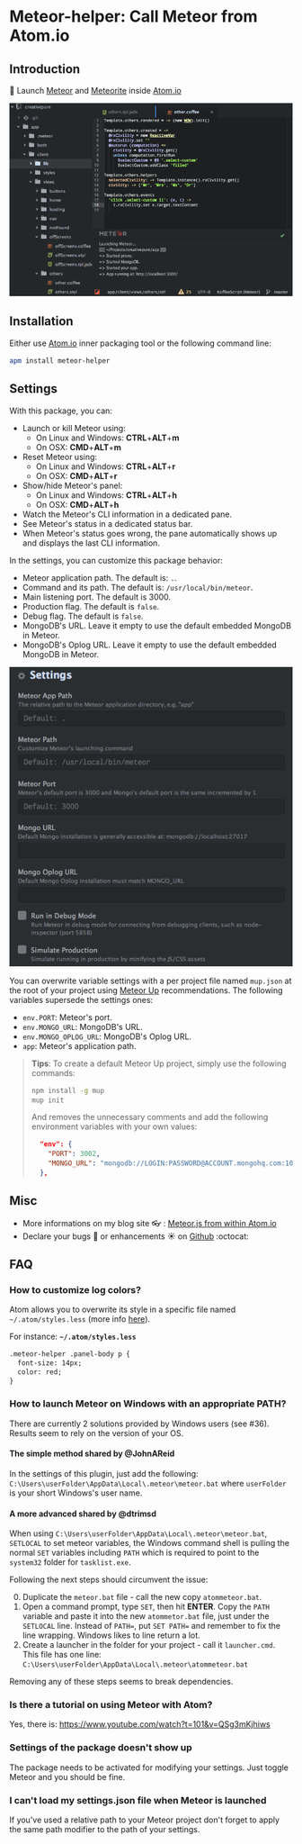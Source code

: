 # Meteor-helper: Call Meteor from Atom.io

## Introduction
:rocket: Launch [Meteor](https://www.meteor.com/)
and [Meteorite](https://atmospherejs.com/) inside [Atom.io](https://atom.io/)

![Meteor.js from Atom.io](https://raw.githubusercontent.com/PEM--/meteor-helper/master/assets/capture.png)

## Installation
Either use [Atom.io](https://atom.io/) inner packaging tool or the following
command line:
```bash
apm install meteor-helper
```

## Settings
With this package, you can:
* Launch or kill Meteor using:
  * On Linux and Windows: **CTRL**+**ALT**+**m**
  * On OSX: **CMD**+**ALT**+**m**
* Reset Meteor using:
  * On Linux and Windows: **CTRL**+**ALT**+**r**
  * On OSX: **CMD**+**ALT**+**r**
* Show/hide Meteor's panel:
  * On Linux and Windows: **CTRL**+**ALT**+**h**
  * On OSX: **CMD**+**ALT**+**h**
* Watch the Meteor's CLI information in a dedicated pane.
* See Meteor's status in a dedicated status bar.
* When Meteor's status goes wrong, the pane automatically shows up and displays
  the last CLI information.

In the settings, you can customize this package behavior:
* Meteor application path. The default is: `.`.
* Command and its path. The default is: `/usr/local/bin/meteor`.
* Main listening port. The default is 3000.
* Production flag. The default is `false`.
* Debug flag. The default is `false`.
* MongoDB's URL. Leave it empty to use the default embedded MongoDB in Meteor.
* MongoDB's Oplog URL. Leave it empty to use the default embedded MongoDB in Meteor.

![Settings](https://raw.githubusercontent.com/PEM--/meteor-helper/master/assets/settings.png)

You can overwrite variable settings with a per project file named `mup.json` at
the root of your project using [Meteor Up](https://github.com/arunoda/meteor-up)
recommendations. The following variables supersede the settings ones:
* `env.PORT`: Meteor's port.
* `env.MONGO_URL`: MongoDB's URL.
* `env.MONGO_OPLOG_URL`: MongoDB's Oplog URL.
* `app`: Meteor's application path.

> **Tips**: To create a default Meteor Up project, simply use the following
> commands:
> ```bash
> npm install -g mup
> mup init
> ```
> And removes the unnecessary comments and add the following environment
> variables with your own values:
> ```json
>   "env": {
>     "PORT": 3002,
>     "MONGO_URL": "mongodb://LOGIN:PASSWORD@ACCOUNT.mongohq.com:10023/MyApp",
>   },
> ```

## Misc
* More informations on my blog site :eyeglasses: : [Meteor.js from within Atom.io](http://pem-musing.blogspot.com/2014/07/meteorjs-from-within-atomio-full-stack.html)
* Declare your bugs :bug: or enhancements :sunny: on
  [Github](https://github.com/PEM--/meteor-helper/issues?state=open) :octocat:

## FAQ
### How to customize log colors?
Atom allows you to overwrite its style in a specific file named
`~/.atom/styles.less` (more info [here](https://atom.io/docs/v0.61.0/customizing-atom)).

For instance: **`~/.atom/styles.less`**
```less
.meteor-helper .panel-body p {
  font-size: 14px;
  color: red;
}
```
### How to launch Meteor on Windows with an appropriate PATH?
There are currently 2 solutions provided by Windows users (see #36). Results
seem to rely on the version of your OS.
#### The simple method shared by @JohnAReid
In the settings of this plugin, just add the following:
`C:\Users\userFolder\AppData\Local\.meteor\meteor.bat`
where `userFolder` is your short Windows's user name.
#### A more advanced shared by @dtrimsd
When using `C:\Users\userFolder\AppData\Local\.meteor\meteor.bat`, `SETLOCAL`
to set meteor variables, the Windows command shell is pulling the normal `SET`
variables including `PATH` which is required to point to the `system32` folder
for `tasklist.exe`.

Following the next steps should circumvent the issue:

0. Duplicate the `meteor.bat` file - call the new copy `atommeteor.bat`.
0. Open a command prompt, type `SET`, then hit **ENTER**. Copy the `PATH` variable
  and paste it into the new `atommetor.bat` file, just under the `SETLOCAL`
  line. Instead of `PATH=`, put `SET PATH=` and remember to fix the line
  wrapping. Windows likes to line return a lot.
0. Create a launcher in the folder for your project - call it `launcher.cmd`.
  This file has one line: `C:\Users\userFolder\AppData\Local\.meteor\atommeteor.bat`

Removing any of these steps seems to break dependencies.

### Is there a tutorial on using Meteor with Atom?
Yes, there is: https://www.youtube.com/watch?t=101&v=QSg3mKjhiws

### Settings of the package doesn't show up
The package needs to be activated for modifying your settings. Just toggle
Meteor and you should be fine.

### I can't load my settings.json file when Meteor is launched
If you've used a relative path to your Meteor project don't forget to
apply the same path modifier to the path of your settings.
